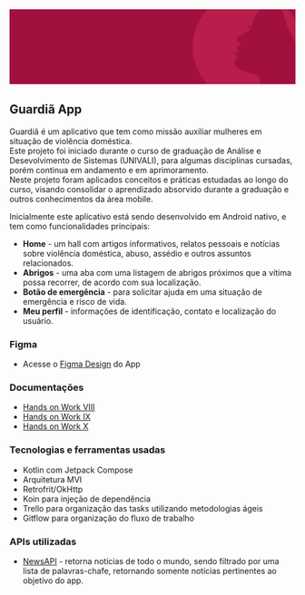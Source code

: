 <div><img src="https://github.com/anacrispee/GuardiaApp/blob/main/Wireframe%20Github.png?raw=true" width="740px"/></div>

## Guardiã App
Guardiã é um aplicativo que tem como missão auxiliar mulheres em situação de violência doméstica. <br>
Este projeto foi iniciado durante o curso de graduação de Análise e Desevolvimento de Sistemas (UNIVALI), para algumas disciplinas cursadas, porém continua em andamento e em aprimoramento. <br>
Neste projeto foram aplicados conceitos e práticas estudadas ao longo do curso, visando consolidar o aprendizado absorvido durante a graduação e outros conhecimentos da área mobile.

Inicialmente este aplicativo está sendo desenvolvido em Android nativo, e tem como funcionalidades principais:
- **Home** -  um hall com artigos informativos, relatos pessoais e notícias sobre violência doméstica, abuso, assédio e outros assuntos relacionados.
- **Abrigos** - uma aba com uma listagem de abrigos próximos que a vítima possa recorrer, de acordo com sua localização.
- **Botão de emergência** - para solicitar ajuda em uma situação de emergência e risco de vida.
- **Meu perfil** - informações de identificação, contato e localização do usuário.
### Figma
- Acesse o [Figma Design](https://www.figma.com/design/O8yoOtgsnMyKRRSFxCnrS3/App-Guardi%C3%A3?node-id=0-1&t=X03ZkEo7pfHircG9-1) do App
### Documentações
- [Hands on Work VIII](https://docs.google.com/document/d/1dIHBQbTkp5yGl3bMgSyUALoYh6iJ1ihmDLa20_jT59U/edit?usp=sharing)
- [Hands on Work IX](https://docs.google.com/document/d/1SCvSPoTSgmEsHLvOtETZo_kauVEGI6fvnWeYG9ST4Dw/edit?usp=sharing)
- [Hands on Work X](https://docs.google.com/document/d/1pEYAvKYYmZ6197spZDcHUI27Kzemrdp3PDNpipK6IhQ/edit?usp=sharing)
### Tecnologias e ferramentas usadas
- Kotlin com Jetpack Compose
- Arquitetura MVI
- Retrofrit/OkHttp
- Koin para injeção de dependência
- Trello para organização das tasks utilizando metodologias ágeis
- Gitflow para organização do fluxo de trabalho
### APIs utilizadas
- [NewsAPI](https://newsapi.org/) - retorna notícias de todo o mundo, sendo filtrado por uma lista de palavras-chafe, retornando somente notícias pertinentes ao objetivo do app.

